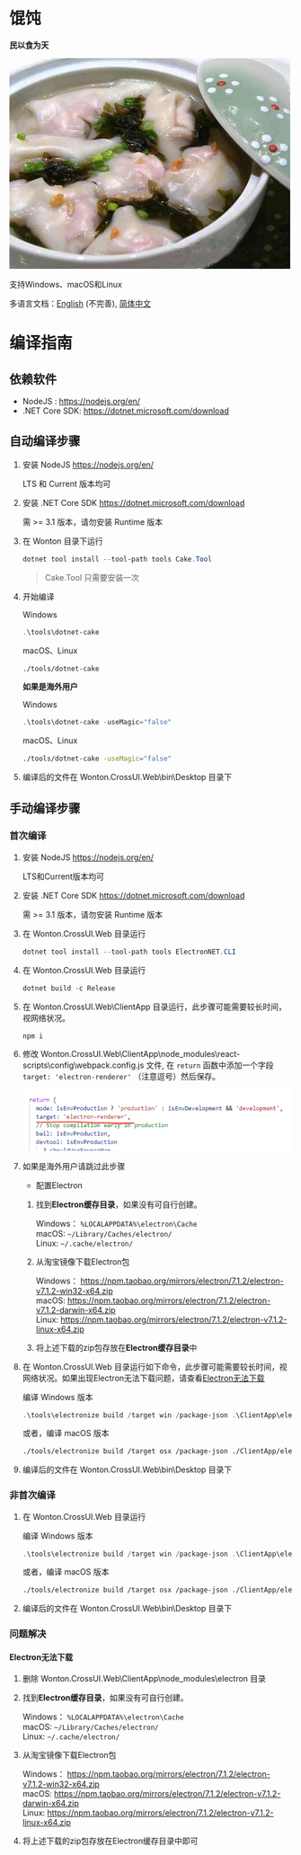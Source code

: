 # 馄饨

**民以食为天**

![wonton](./imgs/wonton.jpg)

支持Windows、macOS和Linux

多语言文档：[English](./README.en-US.md) (不完善), [简体中文](./README.md)

# 编译指南

## 依赖软件

- NodeJS : https://nodejs.org/en/
- .NET Core SDK: https://dotnet.microsoft.com/download

## 自动编译步骤

1. 安装 NodeJS https://nodejs.org/en/
    
    LTS 和 Current 版本均可

2. 安装 .NET Core SDK https://dotnet.microsoft.com/download

    需 >= 3.1 版本，请勿安装 Runtime 版本

3. 在 Wonton 目录下运行

    ```powershell
    dotnet tool install --tool-path tools Cake.Tool
    ```

    > Cake.Tool 只需要安装一次

4. 开始编译

    Windows
    ```powershell
    .\tools\dotnet-cake
    ```

    macOS、Linux
    ```bash
    ./tools/dotnet-cake
    ```

    **如果是海外用户**

    Windows
    ```powershell
    .\tools\dotnet-cake -useMagic="false"
    ```

    macOS、Linux
    ```bash
    ./tools/dotnet-cake -useMagic="false"
    ```

5. 编译后的文件在 Wonton.CrossUI.Web\bin\Desktop 目录下

## 手动编译步骤

### 首次编译

1. 安装 NodeJS https://nodejs.org/en/
    
    LTS和Current版本均可

2. 安装 .NET Core SDK https://dotnet.microsoft.com/download

    需 >= 3.1 版本，请勿安装 Runtime 版本

3. 在 Wonton.CrossUI.Web 目录运行

    ```powershell
    dotnet tool install --tool-path tools ElectronNET.CLI
    ```

4. 在 Wonton.CrossUI.Web 目录运行

    ```powershell
    dotnet build -c Release
    ```

5. 在 Wonton.CrossUI.Web\ClientApp 目录运行，此步骤可能需要较长时间，视网络状况。

    ```powershell
    npm i
    ```

6. 修改 Wonton.CrossUI.Web\ClientApp\node_modules\react-scripts\config\webpack.config.js 文件, 在 ```return``` 函数中添加一个字段 ```target: 'electron-renderer'``` （注意逗号）然后保存。

    ![webpack](./imgs/target.png)

7. 如果是海外用户请跳过此步骤

    - 配置Electron

    1. 找到**Electron缓存目录**，如果没有可自行创建。

        Windows： ```%LOCALAPPDATA%\electron\Cache``` <br>
        macOS:  ```~/Library/Caches/electron/``` <br>
        Linux: ```~/.cache/electron/```

    2. 从淘宝镜像下载Electron包

        Windows： https://npm.taobao.org/mirrors/electron/7.1.2/electron-v7.1.2-win32-x64.zip <br>
        macOS:    https://npm.taobao.org/mirrors/electron/7.1.2/electron-v7.1.2-darwin-x64.zip <br>
        Linux:    https://npm.taobao.org/mirrors/electron/7.1.2/electron-v7.1.2-linux-x64.zip

    3. 将上述下载的zip包存放在**Electron缓存目录**中

8. 在 Wonton.CrossUI.Web 目录运行如下命令，此步骤可能需要较长时间，视网络状况。如果出现Electron无法下载问题，请查看[Electron无法下载](####Electron无法下载)

    编译 Windows 版本
    ```powershell
    .\tools\electronize build /target win /package-json .\ClientApp\electron.package.json
    ```

    或者，编译 macOS 版本
    ```bash
    ./tools/electronize build /target osx /package-json ./ClientApp/electron.package.json
    ```
9. 编译后的文件在 Wonton.CrossUI.Web\bin\Desktop 目录下

### 非首次编译

1. 在 Wonton.CrossUI.Web 目录运行

    编译 Windows 版本
    ```powershell
    .\tools\electronize build /target win /package-json .\ClientApp\electron.package.json
    ```

    或者，编译 macOS 版本
    ```bash
    ./tools/electronize build /target osx /package-json ./ClientApp/electron.package.json
    ```
2. 编译后的文件在 Wonton.CrossUI.Web\bin\Desktop 目录下

### 问题解决

#### Electron无法下载

1. 删除 Wonton.CrossUI.Web\ClientApp\node_modules\electron 目录

2. 找到**Electron缓存目录**，如果没有可自行创建。

    Windows： ```%LOCALAPPDATA%\electron\Cache``` <br>
    macOS:  ```~/Library/Caches/electron/``` <br>
    Linux: ```~/.cache/electron/```

3. 从淘宝镜像下载Electron包

    Windows： https://npm.taobao.org/mirrors/electron/7.1.2/electron-v7.1.2-win32-x64.zip <br>
    macOS:    https://npm.taobao.org/mirrors/electron/7.1.2/electron-v7.1.2-darwin-x64.zip <br>
    Linux:    https://npm.taobao.org/mirrors/electron/7.1.2/electron-v7.1.2-linux-x64.zip


4. 将上述下载的zip包存放在Electron缓存目录中即可